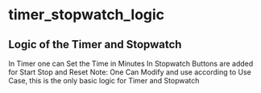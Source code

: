 # timer_stopwatch_logic
## Logic of the Timer and Stopwatch
In Timer one can Set the Time in Minutes 
In Stopwatch Buttons are added for Start Stop and Reset
Note: One Can Modify and use according to Use Case, this is the only basic logic for Timer and Stopwatch
